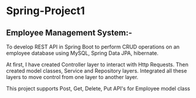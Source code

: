 # Spring-Project1
## Employee Management System:-

To develop REST API in Spring Boot to perform CRUD operations on an employee database using MySQL, Spring Data JPA, hibernate.

At first, I have created Controller layer to interact with Http Requests. Then created model classes, Service and Repository layers. Integrated all these layers to move control from one layer to another layer.

This project supports Post, Get, Delete, Put API's for Employee model class
